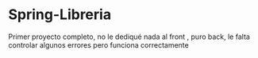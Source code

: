 # Spring-Libreria

Primer proyecto completo, no le dediqué nada al front , puro back, le falta controlar algunos errores pero funciona correctamente
